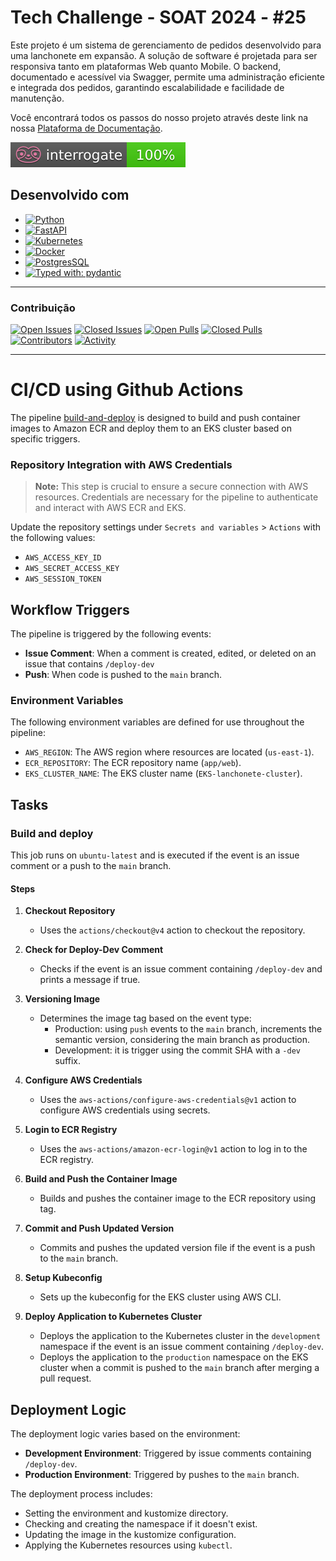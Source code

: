 # Tech Challenge - SOAT 2024 - #25

Este projeto é um sistema de gerenciamento de pedidos desenvolvido para uma lanchonete em expansão. A solução de software é projetada para ser responsiva tanto em plataformas Web quanto Mobile. O backend, documentado e acessível via Swagger, permite uma administração eficiente e integrada dos pedidos, garantindo escalabilidade e facilidade de manutenção.

Você encontrará todos os passos do nosso projeto através deste link na nossa
[Plataforma de Documentação](https://software-architecture-fiap.github.io/tech-challenge/).

![Interrogate](docs/assets/interrogate_badge.svg)

## Desenvolvido com
* [![Python](https://img.shields.io/badge/python-3670A0?style=for-the-badge&logo=python&logoColor=ffdd54)](https://docs.python.org/3/)
* [![FastAPI](https://img.shields.io/badge/FastAPI-005571?style=for-the-badge&logo=fastapi)](https://fastapi.tiangolo.com/)
* [![Kubernetes](https://img.shields.io/badge/Kubernetes-326CE5?style=for-the-badge&logo=Kubernetes&logoColor=white)](https://kubernetes.io/pt-br/docs/home/)
* [![Docker](https://img.shields.io/badge/docker-257bd6?style=for-the-badge&logo=docker&logoColor=white)](https://docs.docker.com/)
* [![PostgresSQL](https://img.shields.io/badge/postgresql-4169e1?style=for-the-badge&logo=postgresql&logoColor=white)](https://www.postgresql.org/docs/)
* [![Typed with: pydantic](https://img.shields.io/badge/typed%20with-pydantic-BA600F.svg?style=for-the-badge)](https://docs.pydantic.dev/)

---

### Contribuição
[![Open Issues](https://img.shields.io/github/issues-raw/software-architecture-fiap/tech-challenge?style=for-the-badge)](https://github.com/software-architecture-fiap/tech-challenge/issues)
[![Closed Issues](https://img.shields.io/github/issues-closed-raw/software-architecture-fiap/tech-challenge?style=for-the-badge)](https://github.com/software-architecture-fiap/tech-challenge/issues?q=is%3Aissue+is%3Aclosed)
[![Open Pulls](https://img.shields.io/github/issues-pr-raw/software-architecture-fiap/tech-challenge?style=for-the-badge)](https://github.com/software-architecture-fiap/tech-challenge/pulls)
[![Closed Pulls](https://img.shields.io/github/issues-pr-closed-raw/software-architecture-fiap/tech-challenge?style=for-the-badge)](https://github.com/software-architecture-fiap/tech-challenge/pulls?q=is%3Apr+is%3Aclosed)
[![Contributors](https://img.shields.io/github/contributors/software-architecture-fiap/tech-challenge?style=for-the-badge)](https://github.com/software-architecture-fiap/tech-challenge/contributors)
[![Activity](https://img.shields.io/github/last-commit/software-architecture-fiap/tech-challenge?style=for-the-badge&label=most%20recent%20activity)](https://github.com/software-architecture-fiap/tech-challenge/pulse)

---

# CI/CD using Github Actions

The pipeline [build-and-deploy](.github/workflows/build-and-deploy.yml) is designed to build and push container images to Amazon ECR and deploy them to an EKS cluster based on specific triggers.

### Repository Integration with AWS Credentials

> **Note:** This step is crucial to ensure a secure connection with AWS resources. Credentials are necessary for the pipeline to authenticate and interact with AWS ECR and EKS.

Update the repository settings under `Secrets and variables` > `Actions` with the following values:
- `AWS_ACCESS_KEY_ID`
- `AWS_SECRET_ACCESS_KEY`
- `AWS_SESSION_TOKEN`

## Workflow Triggers

The pipeline is triggered by the following events:
- **Issue Comment**: When a comment is created, edited, or deleted on an issue that contains `/deploy-dev`
- **Push**: When code is pushed to the `main` branch.

### Environment Variables

The following environment variables are defined for use throughout the pipeline:
- `AWS_REGION`: The AWS region where resources are located (`us-east-1`).
- `ECR_REPOSITORY`: The ECR repository name (`app/web`).
- `EKS_CLUSTER_NAME`: The EKS cluster name (`EKS-lanchonete-cluster`).

## Tasks

### Build and deploy

This job runs on `ubuntu-latest` and is executed if the event is an issue comment or a push to the `main` branch.

#### Steps

1. **Checkout Repository**
   - Uses the `actions/checkout@v4` action to checkout the repository.

2. **Check for Deploy-Dev Comment**
   - Checks if the event is an issue comment containing `/deploy-dev` and prints a message if true.

3. **Versioning Image**
    - Determines the image tag based on the event type:
      - Production: using `push` events to the `main` branch, increments the semantic version, considering the main branch as production.
      - Development: it is trigger using the commit SHA with a `-dev` suffix.

4. **Configure AWS Credentials**
   - Uses the `aws-actions/configure-aws-credentials@v1` action to configure AWS credentials using secrets.

5. **Login to ECR Registry**
   - Uses the `aws-actions/amazon-ecr-login@v1` action to log in to the ECR registry.

6. **Build and Push the Container Image**
   - Builds and pushes the container image to the ECR repository using tag.

7. **Commit and Push Updated Version**
   - Commits and pushes the updated version file if the event is a push to the `main` branch.

8. **Setup Kubeconfig**
   - Sets up the kubeconfig for the EKS cluster using AWS CLI.

9. **Deploy Application to Kubernetes Cluster**
    - Deploys the application to the Kubernetes cluster in the `development` namespace if the event is an issue comment containing `/deploy-dev`.
    - Deploys the application to the `production` namespace on the EKS cluster when a commit is pushed to the `main` branch after merging a pull request.

## Deployment Logic

The deployment logic varies based on the environment:
- **Development Environment**: Triggered by issue comments containing `/deploy-dev`.
- **Production Environment**: Triggered by pushes to the `main` branch.

The deployment process includes:
- Setting the environment and kustomize directory.
- Checking and creating the namespace if it doesn't exist.
- Updating the image in the kustomize configuration.
- Applying the Kubernetes resources using `kubectl`.
